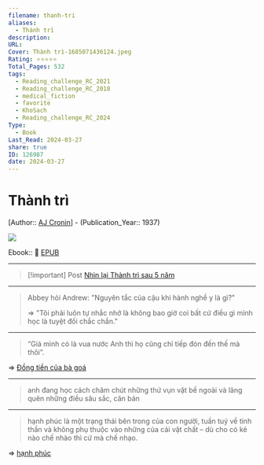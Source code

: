 ```yaml
---
filename: thanh-tri
aliases:
  - Thành trì
description: 
URL: 
Cover: Thành trì-1685071436124.jpeg
Rating: ⭐⭐⭐⭐⭐
Total_Pages: 532
tags:
  - Reading_challenge_RC_2021
  - Reading_challenge_RC_2018
  - medical_fiction
  - favorite
  - KhoSach
  - Reading_challenge_RC_2024
Type:
  - Book
Last_Read: 2024-03-27
share: true
ID: 126987
date: 2024-03-27
---
```

# Thành trì
[Author:: [AJ Cronin](../../AJ%20Cronin.md)] - (Publication_Year:: 1937)

![](https://i.imgur.com/Qey6Bch.jpg)

Ebook:: 📘 [EPUB](https://onedrive.live.com/download?resid=E92BC60129512289%21131&authkey=!AEps34BmYhxeQ9Q)



---

> [!important] Post
> [Nhìn lại Thành trì sau 5 năm](./review-thanh-tri.md)

---

> Abbey hỏi Andrew: "Nguyên tắc của cậu khi hành nghề y là gì?"
> 
> ⇒ "Tôi phải luôn tự nhắc nhở là không bao giờ coi bất cứ điều gì mình học là tuyệt đối chắc chắn."

---

> “Giá mình có là vua nước Anh thì họ cũng chỉ tiếp đón đến thế mà thôi”.

=> [Đồng tiền của bà goá](%C4%90%E1%BB%93ng%20ti%E1%BB%81n%20c%E1%BB%A7a%20b%C3%A0%20go%C3%A1.md)

---

> anh đang học cách chăm chút những thứ vụn vặt bề ngoài và lãng quên những điều sâu sắc, căn bản

---

> hạnh phúc là một trạng thái bên trong của con người, tuần tuý về tinh thần và không phụ thuộc vào những của cải vật chất – dù cho có kẻ nào chế nhào thì cứ mà chế nhạo.

=> [hạnh phúc](h%E1%BA%A1nh%20ph%C3%BAc.md)